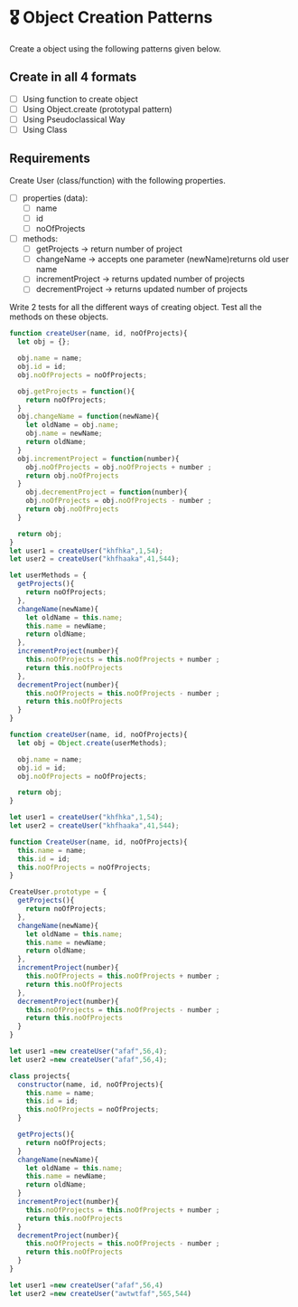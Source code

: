 # 🎖 Object Creation Patterns

Create a object using the following patterns given below.

## Create in all 4 formats

- [ ] Using function to create object
- [ ] Using Object.create (prototypal pattern)
- [ ] Using Pseudoclassical Way
- [ ] Using Class

## Requirements

Create User (class/function) with the following properties.

- [ ] properties (data):
  - [ ] name
  - [ ] id
  - [ ] noOfProjects
- [ ] methods:
  - [ ] getProjects -> return number of project
  - [ ] changeName -> accepts one parameter (newName)returns old user name
  - [ ] incrementProject -> returns updated number of projects
  - [ ] decrementProject -> returns updated number of projects

Write 2 tests for all the different ways of creating object. Test all the methods on these objects.
<!-- factory method  -->
```js
function createUser(name, id, noOfProjects){
  let obj = {};

  obj.name = name;
  obj.id = id;
  obj.noOfProjects = noOfProjects;

  obj.getProjects = function(){
    return noOfProjects;
  }
  obj.changeName = function(newName){
    let oldName = obj.name;
    obj.name = newName;
    return oldName;
  } 
  obj.incrementProject = function(number){
    obj.noOfProjects = obj.noOfProjects + number ;
    return obj.noOfProjects
  }
    obj.decrementProject = function(number){
    obj.noOfProjects = obj.noOfProjects - number ;
    return obj.noOfProjects
  }

  return obj;
}
let user1 = createUser("khfhka",1,54);
let user2 = createUser("khfhaaka",41,544);
```
<!-- prototypal pattern  -->


```js
let userMethods = {
  getProjects(){
    return noOfProjects;
  },
  changeName(newName){
    let oldName = this.name;
    this.name = newName;
    return oldName;
  },
  incrementProject(number){
    this.noOfProjects = this.noOfProjects + number ;
    return this.noOfProjects
  },
  decrementProject(number){
    this.noOfProjects = this.noOfProjects - number ;
    return this.noOfProjects
  }
}

function createUser(name, id, noOfProjects){
  let obj = Object.create(userMethods);

  obj.name = name;
  obj.id = id;
  obj.noOfProjects = noOfProjects;

  return obj;
}

let user1 = createUser("khfhka",1,54);
let user2 = createUser("khfhaaka",41,544);
```

<!-- Pseudoclassical   pattern-->

```js 
function CreateUser(name, id, noOfProjects){
  this.name = name;
  this.id = id;
  this.noOfProjects = noOfProjects;
}

CreateUser.prototype = {
  getProjects(){
    return noOfProjects;
  },
  changeName(newName){
    let oldName = this.name;
    this.name = newName;
    return oldName;
  },
  incrementProject(number){
    this.noOfProjects = this.noOfProjects + number ;
    return this.noOfProjects
  },
  decrementProject(number){
    this.noOfProjects = this.noOfProjects - number ;
    return this.noOfProjects
  }
}

let user1 =new createUser("afaf",56,4);
let user2 =new createUser("afaf",56,4);
```
<!-- class pattern  -->
```js
class projects{
  constructor(name, id, noOfProjects){
    this.name = name;
    this.id = id;
    this.noOfProjects = noOfProjects;
  }

  getProjects(){
    return noOfProjects;
  }
  changeName(newName){
    let oldName = this.name;
    this.name = newName;
    return oldName;
  }
  incrementProject(number){
    this.noOfProjects = this.noOfProjects + number ;
    return this.noOfProjects
  }
  decrementProject(number){
    this.noOfProjects = this.noOfProjects - number ;
    return this.noOfProjects
  }
}

let user1 =new createUser("afaf",56,4)
let user2 =new createUser("awtwtfaf",565,544)
```
